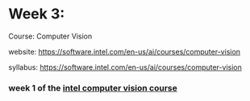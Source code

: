 # Week 3: 
Course: Computer Vision

website: https://software.intel.com/en-us/ai/courses/computer-vision

syllabus: https://software.intel.com/en-us/ai/courses/computer-vision


### week 1 of the <a href='https://software.intel.com/en-us/ai/courses/computer-vision'>intel computer vision course<a/> 
